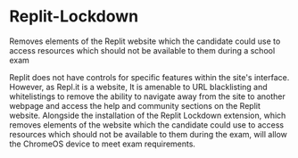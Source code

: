 # Replit-Lockdown
Removes elements of the Replit website which the candidate could use to access resources which should not be available to them during a school exam


Replit does not have controls for specific features within the site's interface. However, as Repl.it is a website, It is amenable to URL blacklisting and whitelistings to remove the ability to navigate away from the site to another webpage and access the help and community sections on the Replit website. Alongside the installation of the Replit Lockdown extension, which removes elements of the website which the candidate could use to access resources which should not be available to them during the exam, will allow the ChromeOS device to meet exam requirements.
